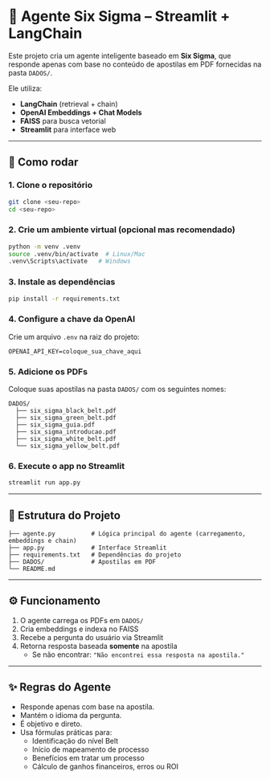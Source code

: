 # 🤖 Agente Six Sigma – Streamlit + LangChain

Este projeto cria um agente inteligente baseado em **Six Sigma**, que responde apenas com base no conteúdo de apostilas em PDF fornecidas na pasta `DADOS/`.

Ele utiliza:
- **LangChain** (retrieval + chain)
- **OpenAI Embeddings + Chat Models**
- **FAISS** para busca vetorial
- **Streamlit** para interface web

---

## 🚀 Como rodar

### 1. Clone o repositório
```bash
git clone <seu-repo>
cd <seu-repo>
```

### 2. Crie um ambiente virtual (opcional mas recomendado)
```bash
python -m venv .venv
source .venv/bin/activate  # Linux/Mac
.venv\Scripts\activate   # Windows
```

### 3. Instale as dependências
```bash
pip install -r requirements.txt
```

### 4. Configure a chave da OpenAI
Crie um arquivo `.env` na raiz do projeto:
```env
OPENAI_API_KEY=coloque_sua_chave_aqui
```

### 5. Adicione os PDFs
Coloque suas apostilas na pasta `DADOS/` com os seguintes nomes:
```
DADOS/
  ├── six_sigma_black_belt.pdf
  ├── six_sigma_green_belt.pdf
  ├── six_sigma_guia.pdf
  ├── six_sigma_introducao.pdf
  ├── six_sigma_white_belt.pdf
  └── six_sigma_yellow_belt.pdf
```

### 6. Execute o app no Streamlit
```bash
streamlit run app.py
```

---

## 📂 Estrutura do Projeto
```
├── agente.py          # Lógica principal do agente (carregamento, embeddings e chain)
├── app.py             # Interface Streamlit
├── requirements.txt   # Dependências do projeto
├── DADOS/             # Apostilas em PDF
└── README.md
```

---

## ⚙️ Funcionamento
1. O agente carrega os PDFs em `DADOS/`
2. Cria embeddings e indexa no FAISS
3. Recebe a pergunta do usuário via Streamlit
4. Retorna resposta baseada **somente** na apostila
   - Se não encontrar: `"Não encontrei essa resposta na apostila."`

---

## ✨ Regras do Agente
- Responde apenas com base na apostila.
- Mantém o idioma da pergunta.
- É objetivo e direto.
- Usa fórmulas práticas para:
  - Identificação do nível Belt
  - Início de mapeamento de processo
  - Benefícios em tratar um processo
  - Cálculo de ganhos financeiros, erros ou ROI
